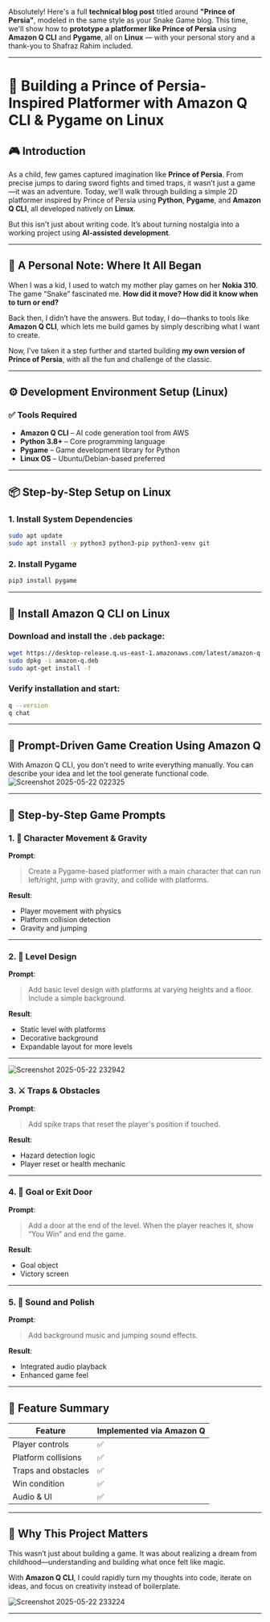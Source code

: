 Absolutely! Here's a full **technical blog post** titled around **"Prince of Persia"**, modeled in the same style as your Snake Game blog. This time, we'll show how to **prototype a platformer like Prince of Persia** using **Amazon Q CLI** and **Pygame**, all on **Linux** — with your personal story and a thank-you to Shafraz Rahim included.

---

# 👑 Building a Prince of Persia-Inspired Platformer with Amazon Q CLI & Pygame on Linux

## 🎮 Introduction

As a child, few games captured imagination like **Prince of Persia**. From precise jumps to daring sword fights and timed traps, it wasn’t just a game—it was an adventure. Today, we’ll walk through building a simple 2D platformer inspired by Prince of Persia using **Python**, **Pygame**, and **Amazon Q CLI**, all developed natively on **Linux**.

But this isn't just about writing code. It’s about turning nostalgia into a working project using **AI-assisted development**.

---

## 🧒 A Personal Note: Where It All Began

When I was a kid, I used to watch my mother play games on her **Nokia 310**. The game “Snake” fascinated me.
**How did it move? How did it know when to turn or end?**

Back then, I didn’t have the answers. But today, I do—thanks to tools like **Amazon Q CLI**, which lets me build games by simply describing what I want to create.

Now, I’ve taken it a step further and started building **my own version of Prince of Persia**, with all the fun and challenge of the classic.

---

## ⚙️ Development Environment Setup (Linux)

### ✅ Tools Required

* **Amazon Q CLI** – AI code generation tool from AWS
* **Python 3.8+** – Core programming language
* **Pygame** – Game development library for Python
* **Linux OS** – Ubuntu/Debian-based preferred

---

## 📦 Step-by-Step Setup on Linux

### 1. Install System Dependencies

```bash
sudo apt update
sudo apt install -y python3 python3-pip python3-venv git
```

### 2. Install Pygame

```bash
pip3 install pygame
```

---

## 🤖 Install Amazon Q CLI on Linux

### Download and install the `.deb` package:

```bash
wget https://desktop-release.q.us-east-1.amazonaws.com/latest/amazon-q.deb
sudo dpkg -i amazon-q.deb
sudo apt-get install -f
```

### Verify installation and start:

```bash
q --version
q chat
```

---

## 🧠 Prompt-Driven Game Creation Using Amazon Q

With Amazon Q CLI, you don't need to write everything manually. You can describe your idea and let the tool generate functional code.
![Screenshot 2025-05-22 022325](https://github.com/user-attachments/assets/b8323d41-ce24-440c-9b39-7c47c23f33b9)

---

## 🧱 Step-by-Step Game Prompts

### 1. 🧍 Character Movement & Gravity

**Prompt**:

> Create a Pygame-based platformer with a main character that can run left/right, jump with gravity, and collide with platforms.

**Result**:

* Player movement with physics
* Platform collision detection
* Gravity and jumping

---

### 2. 🏰 Level Design

**Prompt**:

> Add basic level design with platforms at varying heights and a floor. Include a simple background.

**Result**:

* Static level with platforms
* Decorative background
* Expandable layout for more levels

---
![Screenshot 2025-05-22 232942](https://github.com/user-attachments/assets/947f8783-214c-4f9b-89a8-5844187d1d80)

### 3. ⚔️ Traps & Obstacles

**Prompt**:

> Add spike traps that reset the player's position if touched.

**Result**:

* Hazard detection logic
* Player reset or health mechanic

---

### 4. 🎯 Goal or Exit Door

**Prompt**:

> Add a door at the end of the level. When the player reaches it, show “You Win” and end the game.

**Result**:

* Goal object
* Victory screen

---

### 5. 🎵 Sound and Polish

**Prompt**:

> Add background music and jumping sound effects.

**Result**:

* Integrated audio playback
* Enhanced game feel

---

## 🧩 Feature Summary

| Feature             | Implemented via Amazon Q |
| ------------------- | ------------------------ |
| Player controls     | ✅                        |
| Platform collisions | ✅                        |
| Traps and obstacles | ✅                        |
| Win condition       | ✅                        |
| Audio & UI          | ✅                        |

---

## 👑 Why This Project Matters

This wasn’t just about building a game. It was about realizing a dream from childhood—understanding and building what once felt like magic.

With **Amazon Q CLI**, I could rapidly turn my thoughts into code, iterate on ideas, and focus on creativity instead of boilerplate.

![Screenshot 2025-05-22 233224](https://github.com/user-attachments/assets/138ce721-bcb4-403b-afac-fcebc6141043)





---


